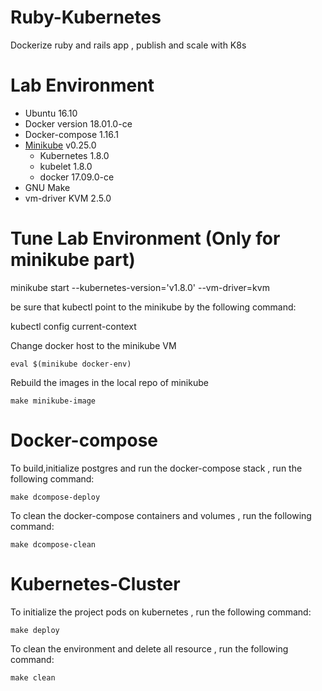 # Ruby-Kubernetes
Dockerize ruby and rails app , publish and scale with K8s

# Lab Environment

* Ubuntu 16.10
* Docker version 18.01.0-ce
* Docker-compose 1.16.1
* [Minikube](https://kubernetes.io/docs/tasks/tools/install-minikube/) v0.25.0
   * Kubernetes 1.8.0
   * kubelet 1.8.0
   * docker 17.09.0-ce
* GNU Make 
* vm-driver KVM 2.5.0

# Tune Lab Environment (Only for minikube part)

 minikube start --kubernetes-version='v1.8.0' --vm-driver=kvm
 
 be sure that kubectl point to the minikube by the following command:
 
 kubectl config current-context 
 
 Change docker host to the minikube VM
 
 ```
 eval $(minikube docker-env)
 ```
 
 Rebuild the images in the local repo of minikube

 ```
 make minikube-image
 ```
 


# Docker-compose 
To build,initialize postgres and run the docker-compose stack , run the following command:
```
make dcompose-deploy
```

To clean the docker-compose containers and volumes , run the following command:

```
make dcompose-clean
```

# Kubernetes-Cluster

To initialize the project pods on kubernetes , run the following command:

```
make deploy
```

To clean the environment and delete all resource , run the following command:
```
make clean
```
